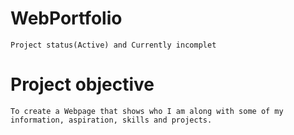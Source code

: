 # WebPortfolio
    Project status(Active) and Currently incomplet

# Project objective
    To create a Webpage that shows who I am along with some of my information, aspiration, skills and projects.